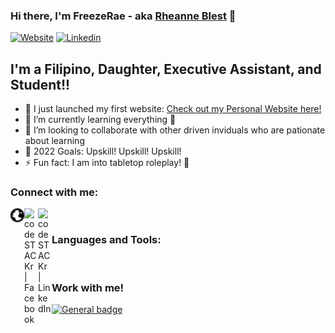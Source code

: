 ### Hi there, I'm FreezeRae - aka [Rheanne Blest](https://rheannerazo.com/) 👋
[![Website](https://img.shields.io/website?label=rheannerazo.com&style=for-the-badge&url=https://rheannerazo.com/)](https://rheannerazo.com/)
[![Linkedin](https://img.shields.io/badge/LinkedIn-0077B5?style=for-the-badge&logo=linkedin&logoColor=white
)](https://www.linkedin.com/in/rheannerazo/)

## I'm a Filipino, Daughter, Executive Assistant, and Student!!

- 🔭 I just launched my first website: [Check out my Personal Website here!](https://rheannerazo.com/)
- 🌱 I’m currently learning everything 🤣
- 👯 I’m looking to collaborate with other driven inviduals who are pationate about learning
- 🥅 2022 Goals: Upskill! Upskill! Upskill!
- ⚡ Fun fact: I am into tabletop roleplay! 🎲

### Connect with me:

[<img align="left" alt="codeSTACKr.com" width="22px" src="https://raw.githubusercontent.com/iconic/open-iconic/master/svg/globe.svg" />](https://rheannerazo.com/)
[<img align="left" alt="codeSTACKr | Facebook" width="22px" src="https://cdn.jsdelivr.net/npm/simple-icons@v3/icons/facebook.svg" />](https://fb.me/RheanneVA)
[<img align="left" alt="codeSTACKr | LinkedIn" width="22px" src="https://cdn.jsdelivr.net/npm/simple-icons@v3/icons/linkedin.svg" />](https://www.linkedin.com/in/rheanne-blest-razo/)
<br />

### Languages and Tools:



<br />

### Work with me!
[![General badge](https://img.shields.io/badge/Gmail-D14836?style=for-the-badge&logo=gmail&logoColor=white)](mailto:razorheanneblest@gmail.com)

<br />
<br />
<br />
